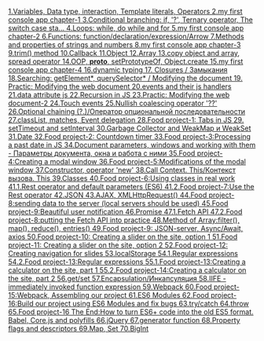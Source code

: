[1.Variables, Data type, interaction, Template literals, Operators
2.my first console app chapter-1
3.Conditional branching: if, '?', Ternary operator, The switch case sta…
4.Loops: while, do while and for
5.my first console app chapter-2
6.Functions: function/declaration/expression/Arrow
7.Methods and properties of strings and numbers
8.my first console app chapter-3
9.trim() method
10.Callback
11.Object
12.Array
13.copy object and array, spread operator
14.OOP, __proto__, setPrototypeOf, Object.create
15.my first console app chapter-4
16.dynamic typing
17. Closures / Замыкания
18.Searching: getElement*, querySelector* / Modifying the document
19. Practic: Modifying the web document
20.events and their js handlers
21.data attribute js
22.Recursion in JS
23.Practic: Modifying the web document-2
24.Touch events
25.Nullish coalescing operator '??'
26.Optional chaining (?.)/Оператор опциональной последовательности
27.classList, matches, Event delegation
28.Food project-1: Tabs in JS
29. setTimeout and setInterval
30.Garbage Collector and WeakMap и WeakSet
31.Date
32.Food project-2: Countdown timer
33.Food project-3:Processing a past date in JS
34.Document parameters, windows and working with them - Параметры документа, окна и работа с ними
35.Food project-4:Creating a modal window
36.Food project-5:Modifications of the modal window
37.Constructor, operator 'new'
38.Call Context. This/Контекст вызова. This
39.Classes
40.Food project-6:Using classes in real work
41.1.Rest operator and default parameters (ES6)
41.2.Food project-7:Use the Rest operator
42.JSON
43.AJAX, XMLHttpRequest()
44.Food project-8:sending data to the server (local servers should be used)
45.Food project-9:Beautiful user notification
46.Promise
47.1.Fetch API
47.2.Food project-8:putting the Fetch API into practice
48.Method of Array:filter(), map(), reduce(), entries()
49.Food project-9: JSON-server, Async/Await, axios
50.Food project-10: Creating a slider on the site, option 1
51.Food project-11: Creating a slider on the site, option 2
52.Food project-12: Creating navigation for slides
53.localStorage
54.1.Regular expressions
54.2.Food project-13:Regular expressions
55.1.Food project-13:Creating a calculator on the site, part 1
55.2.Food project-14:Creating a calculator on the site, part 2
56.get/set
57.Encapsulation/Инкапсуляция
58.IIFE -immediately invoked function expression
59.Webpack 
60.Food project-15:Webpack, Assembling our project
61.ES6 Modules
62.Food project-16:Build our project using ES6 Modules and fix bugs
63.try/catch
64.throw
65.Food project-16 The End:How to turn ES6+ code into the old ES5 format. Babel, Core.js and polyfills
66.jQuery
67.generator function
68.Property flags and descriptors
69.Map, Set
70.BigInt
](https://www.udemy.com/course/javascript_full/?couponCode=THANKSLEARNER24)
